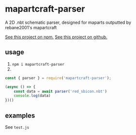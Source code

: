 # mapartcraft-parser

A 2D .nbt schematic parser, designed for maparts outputted by rebane2001's mapartcraft

[See this project on npm.](https://www.npmjs.com/package/mapartcraft-parser)
[See this project on github.](https://github.com/anotherPillow/mapartcraft-parser)

## usage

1. `npm i mapartcraft-parser`
2. 
```js 
const { parser } = require('mapartcraft-parser');

(async () => {
    const data = await parser('red_sbicon.nbt')
    console.log(data)
})()
```

## examples

See `test.js`
